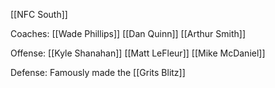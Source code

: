 [[NFC South]]


Coaches:
[[Wade Phillips]]
[[Dan Quinn]]
[[Arthur Smith]]

Offense:
[[Kyle Shanahan]]
[[Matt LeFleur]]
[[Mike McDaniel]]


Defense:
Famously made the [[Grits Blitz]] 

